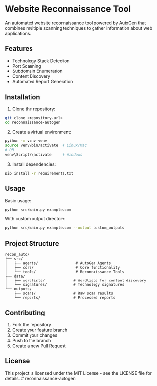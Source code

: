 # Website Reconnaissance Tool

An automated website reconnaissance tool powered by AutoGen that combines multiple scanning techniques to gather information about web applications.

## Features

- Technology Stack Detection
- Port Scanning
- Subdomain Enumeration
- Content Discovery
- Automated Report Generation

## Installation

1. Clone the repository:
```bash
git clone <repository-url>
cd reconnaissance-autogen
```

2. Create a virtual environment:
```bash
python -m venv venv
source venv/bin/activate  # Linux/Mac
# OR
venv\Scripts\activate     # Windows
```

3. Install dependencies:
```bash
pip install -r requirements.txt
```

## Usage

Basic usage:
```bash
python src/main.py example.com
```

With custom output directory:
```bash
python src/main.py example.com --output custom_outputs
```

## Project Structure

```
recon_auto/
├── src/
│   ├── agents/                 # AutoGen Agents
│   ├── core/                   # Core functionality
│   └── tools/                  # Reconnaissance Tools
├── data/
│   ├── wordlists/             # Wordlists for content discovery
│   └── signatures/            # Technology signatures
└── outputs/
    ├── scans/                 # Raw scan results
    └── reports/               # Processed reports
```

## Contributing

1. Fork the repository
2. Create your feature branch
3. Commit your changes
4. Push to the branch
5. Create a new Pull Request

## License

This project is licensed under the MIT License - see the LICENSE file for details. #   r e c o n n a i s s a n c e - a u t o g e n  
 